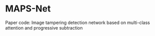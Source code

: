 # MAPS-Net
Paper code: Image tampering detection network based on multi-class attention and progressive subtraction
